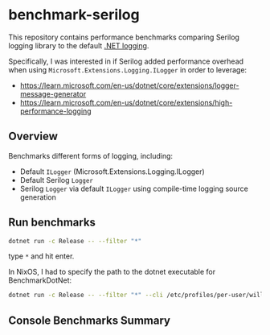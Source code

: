 # benchmark-serilog

This repository contains performance benchmarks comparing Serilog logging
library to the default [.NET
logging](https://learn.microsoft.com/en-us/dotnet/core/extensions/logging?tabs=command-line).

Specifically, I was interested in if Serilog added performance overhead when using
`Microsoft.Extensions.Logging.ILogger` in order to leverage:

- https://learn.microsoft.com/en-us/dotnet/core/extensions/logger-message-generator
- https://learn.microsoft.com/en-us/dotnet/core/extensions/high-performance-logging

## Overview

Benchmarks different forms of logging, including:

- Default `ILogger` (Microsoft.Extensions.Logging.ILogger)
- Default Serilog `Logger`
- Serilog `Logger` via default `ILogger` using compile-time logging source generation

## Run benchmarks

```sh
dotnet run -c Release -- --filter "*"
```

type `*` and hit enter.

In NixOS, I had to specify the path to the dotnet executable for BenchmarkDotNet:

```sh
dotnet run -c Release -- --filter "*" --cli /etc/profiles/per-user/will/bin/dotnet
```

## Console Benchmarks Summary
